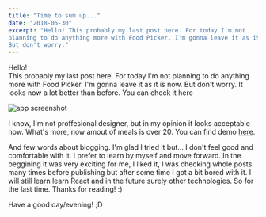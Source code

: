 ```yaml
---
title: "Time to sum up..."
date: "2018-05-30"
excerpt: "Hello! This probably my last post here. For today I'm not 
planning to do anything more with Food Picker. I'm gonna leave it as it is now. 
But don't worry."
---
```


Hello!\
This probably my last post here. For today I'm not planning to do anything more
with Food Picker. I'm gonna leave it as it is now. But don't worry. It looks
now a lot better than before. You can check it here

![app screenshot](/assets/blog/time-to-sum-up/app_screenshot.jpg)

I know, I'm not proffesional designer, but in my opinion it looks acceptable
now. What's more, now amout of meals is over 20. You can find demo
[here](https://themealseeker.web.app).

And few words about blogging. I'm glad I tried it but... I don't feel good and
comfortable with it. I prefer to learn by myself and move forward. In the
beggining it was very exciting for me, I liked it, I was checking whole posts
many times before publishing but after some time I got a bit bored with it. I
will still learn learn React and in the future surely other technologies. So
for the last time. Thanks for reading! :)

Have a good day/evening! ;D
